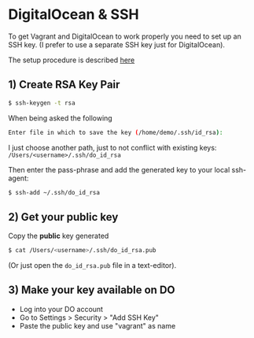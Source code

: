 # DigitalOcean & SSH

To get Vagrant and DigitalOcean to work properly you need to set up an SSH key.
(I prefer to use a separate SSH key just for DigitalOcean).

The setup procedure is described [here](https://www.digitalocean.com/community/tutorials/how-to-set-up-ssh-keys--2)

## 1) Create RSA Key Pair

```sh
$ ssh-keygen -t rsa
```

When being asked the following
```sh
Enter file in which to save the key (/home/demo/.ssh/id_rsa):
```
I just choose another path, just to not conflict with existing keys: `/Users/<username>/.ssh/do_id_rsa`

Then enter the pass-phrase and add the generated key to your local ssh-agent:

```sh
$ ssh-add ~/.ssh/do_id_rsa
```

## 2) Get your public key

Copy the **public** key generated

```sh
$ cat /Users/<username>/.ssh/do_id_rsa.pub
```
(Or just open the `do_id_rsa.pub` file in a text-editor).

## 3) Make your key available on DO

- Log into your DO account
- Go to Settings > Security > "Add SSH Key"
- Paste the public key and use "vagrant" as name